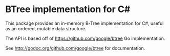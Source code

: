 ﻿# BTree implementation for C#

This package provides an in-memory B-Tree implementation for C#, useful as
an ordered, mutable data structure.

The API is based off of https://github.com/google/btree Go implementation.

See http://godoc.org/github.com/google/btree for documentation.
